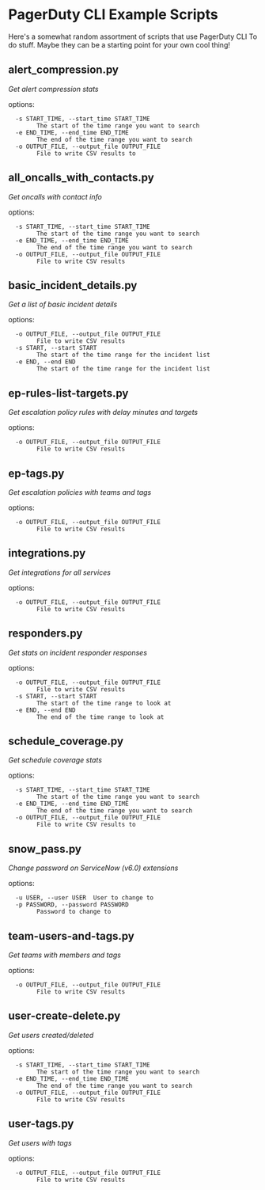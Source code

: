 # PagerDuty CLI Example Scripts

Here's a somewhat random assortment of scripts that use PagerDuty CLI To do stuff. Maybe they can be a starting point for your own cool thing!

## alert_compression.py

_Get alert compression stats_

options:
```
  -s START_TIME, --start_time START_TIME
        The start of the time range you want to search
  -e END_TIME, --end_time END_TIME
        The end of the time range you want to search
  -o OUTPUT_FILE, --output_file OUTPUT_FILE
        File to write CSV results to
```

## all_oncalls_with_contacts.py

_Get oncalls with contact info_

options:
```
  -s START_TIME, --start_time START_TIME
        The start of the time range you want to search
  -e END_TIME, --end_time END_TIME
        The end of the time range you want to search
  -o OUTPUT_FILE, --output_file OUTPUT_FILE
        File to write CSV results
```

## basic_incident_details.py

_Get a list of basic incident details_

options:
```
  -o OUTPUT_FILE, --output_file OUTPUT_FILE
        File to write CSV results
  -s START, --start START
        The start of the time range for the incident list
  -e END, --end END
        The start of the time range for the incident list
```

## ep-rules-list-targets.py

_Get escalation policy rules with delay minutes and targets_

options:
```
  -o OUTPUT_FILE, --output_file OUTPUT_FILE
        File to write CSV results
```

## ep-tags.py

_Get escalation policies with teams and tags_

options:
```
  -o OUTPUT_FILE, --output_file OUTPUT_FILE
        File to write CSV results
```

## integrations.py

_Get integrations for all services_

options:
```
  -o OUTPUT_FILE, --output_file OUTPUT_FILE
        File to write CSV results
```

## responders.py

_Get stats on incident responder responses_

options:
```
  -o OUTPUT_FILE, --output_file OUTPUT_FILE
        File to write CSV results
  -s START, --start START
        The start of the time range to look at
  -e END, --end END
        The end of the time range to look at
```

## schedule_coverage.py

_Get schedule coverage stats_

options:
```
  -s START_TIME, --start_time START_TIME
        The start of the time range you want to search
  -e END_TIME, --end_time END_TIME
        The end of the time range you want to search
  -o OUTPUT_FILE, --output_file OUTPUT_FILE
        File to write CSV results to
```

## snow_pass.py

_Change password on ServiceNow (v6.0) extensions_

options:
```
  -u USER, --user USER  User to change to
  -p PASSWORD, --password PASSWORD
        Password to change to
```

## team-users-and-tags.py

_Get teams with members and tags_

options:
```
  -o OUTPUT_FILE, --output_file OUTPUT_FILE
        File to write CSV results
```

## user-create-delete.py

_Get users created/deleted_

options:
```
  -s START_TIME, --start_time START_TIME
        The start of the time range you want to search
  -e END_TIME, --end_time END_TIME
        The end of the time range you want to search
  -o OUTPUT_FILE, --output_file OUTPUT_FILE
        File to write CSV results
```

## user-tags.py

_Get users with tags_

options:
```
  -o OUTPUT_FILE, --output_file OUTPUT_FILE
        File to write CSV results
```
